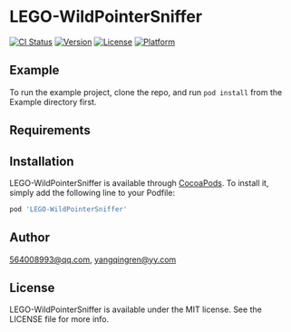 # LEGO-WildPointerSniffer

[![CI Status](https://img.shields.io/travis/564008993@qq.com/LEGO-WildPointerSniffer.svg?style=flat)](https://travis-ci.org/564008993@qq.com/LEGO-WildPointerSniffer)
[![Version](https://img.shields.io/cocoapods/v/LEGO-WildPointerSniffer.svg?style=flat)](https://cocoapods.org/pods/LEGO-WildPointerSniffer)
[![License](https://img.shields.io/cocoapods/l/LEGO-WildPointerSniffer.svg?style=flat)](https://cocoapods.org/pods/LEGO-WildPointerSniffer)
[![Platform](https://img.shields.io/cocoapods/p/LEGO-WildPointerSniffer.svg?style=flat)](https://cocoapods.org/pods/LEGO-WildPointerSniffer)

## Example

To run the example project, clone the repo, and run `pod install` from the Example directory first.

## Requirements

## Installation

LEGO-WildPointerSniffer is available through [CocoaPods](https://cocoapods.org). To install
it, simply add the following line to your Podfile:

```ruby
pod 'LEGO-WildPointerSniffer'
```

## Author

564008993@qq.com, yangqingren@yy.com

## License

LEGO-WildPointerSniffer is available under the MIT license. See the LICENSE file for more info.
